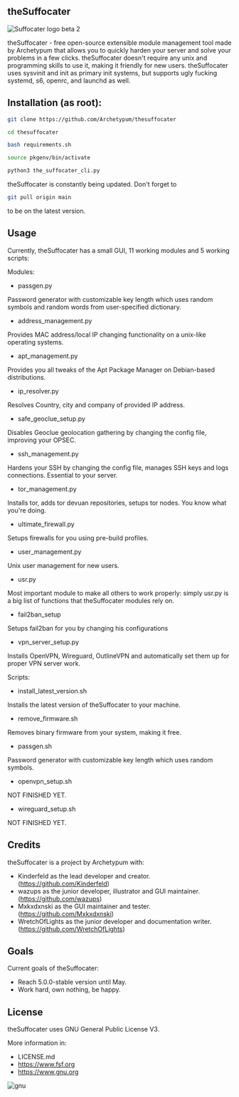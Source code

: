 ## theSuffocater  
![Suffocater logo beta 2](https://github.com/user-attachments/assets/51422160-c33c-4515-b628-dbabb2c877ce)

theSuffocater - free open-source extensible module management tool made by
Archetypum that allows you to quickly harden your server and solve your problems
in a few clicks. theSuffocater doesn't require any unix and programming skills
to use it, making it friendly for new users. 
theSuffocater uses sysvinit and init as primary init systems,
but supports ugly fucking systemd, s6, openrc, and launchd as well. 

## Installation (as root):

```bash
git clone https://github.com/Archetypum/thesuffocater
```

```bash
cd thesuffocater
```

```bash
bash requirements.sh
```

```bash
source pkgenv/bin/activate
```

```bash
python3 the_suffocater_cli.py
```

theSuffocater is constantly being updated.
Don't forget to

```bash
git pull origin main
```

to be on the latest version. 

## Usage

Currently, theSuffocater has a small GUI, 11 working modules and 5 working scripts:

Modules:

 - passgen.py

Password generator with customizable key length which uses random symbols and random words from user-specified dictionary.
 - address_management.py

Provides MAC address/local IP changing functionality on a unix-like operating systems. 
 - apt_management.py

Provides you all tweaks of the Apt Package Manager on Debian-based
distributions.
 - ip_resolver.py

Resolves Country, city and company of provided IP address.
 - safe_geoclue_setup.py

Disables Geoclue geolocation gathering by changing the config file, improving your OPSEC.
 - ssh_management.py

Hardens your SSH by changing the config file, manages SSH keys and logs connections. Essential to your server.
 - tor_management.py

Installs tor, adds tor devuan repositories, setups tor nodes. You know what you're doing.
 - ultimate_firewall.py

Setups firewalls for you using pre-build profiles.
 - user_management.py

Unix user management for new users.
 - usr.py

Most important module to make all others to work properly: simply usr.py is a big list of functions that theSuffocater modules rely on.
 - fail2ban_setup

Setups fail2ban for you by changing his configurations 
 - vpn_server_setup.py

Installs OpenVPN, Wireguard, OutlineVPN and automatically set them up for proper VPN server work.

Scripts:

 - install_latest_version.sh

Installs the latest version of theSuffocater to your machine. 
 - remove_firmware.sh

Removes binary firmware from your system, making it free.
 - passgen.sh

Password generator with customizable key length which uses random symbols.
 - openvpn_setup.sh

NOT FINISHED YET.
 - wireguard_setup.sh

NOT FINISHED YET.

## Credits

theSuffocater is a project by Archetypum with:
 - Kinderfeld as the lead developer and creator.
(https://github.com/Kinderfeld)
 - wazups as the junior developer, illustrator and GUI maintainer.
(https://github.com/wazups)
 - Mxkxdxnski as the GUI maintainer and tester.
(https://github.com/Mxkxdxnski)
 - WretchOfLights as the junior developer and documentation writer.
(https://github.com/WretchOfLights)

## Goals

Current goals of theSuffocater:
- Reach 5.0.0-stable version until May.
- Work hard, own nothing, be happy.

## License

theSuffocater uses GNU General Public License V3. 

More information in:

- LICENSE.md
- https://www.fsf.org
- https://www.gnu.org

![gnu](https://github.com/user-attachments/assets/66935a97-374f-4dbc-9f1c-428070fda139)
